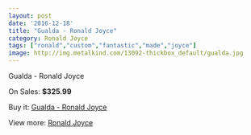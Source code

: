 ```yaml
---
layout: post
date: '2016-12-18'
title: "Gualda - Ronald Joyce"
category: Ronald Joyce
tags: ["ronald","custom","fantastic","made","joyce"]
image: http://img.metalkind.com/13092-thickbox_default/gualda.jpg
---
```

Gualda - Ronald Joyce

On Sales: **$325.99**
<a href="https://www.metalkind.com/en/ronald-joyce/5860-gualda.html"><amp-img layout="responsive" width="600" height="600" src="//img.metalkind.com/13092-thickbox_default/gualda.jpg" alt="Gualda - Ronald Joyce 0" /></a>
<a href="https://www.metalkind.com/en/ronald-joyce/5860-gualda.html"><amp-img layout="responsive" width="600" height="600" src="//img.metalkind.com/13093-thickbox_default/gualda.jpg" alt="Gualda - Ronald Joyce 1" /></a>
<a href="https://www.metalkind.com/en/ronald-joyce/5860-gualda.html"><amp-img layout="responsive" width="600" height="600" src="//img.metalkind.com/13094-thickbox_default/gualda.jpg" alt="Gualda - Ronald Joyce 2" /></a>
<a href="https://www.metalkind.com/en/ronald-joyce/5860-gualda.html"><amp-img layout="responsive" width="600" height="600" src="//img.metalkind.com/13095-thickbox_default/gualda.jpg" alt="Gualda - Ronald Joyce 3" /></a>

Buy it: [Gualda - Ronald Joyce](https://www.metalkind.com/en/ronald-joyce/5860-gualda.html "Gualda - Ronald Joyce")

View more: [Ronald Joyce](https://www.metalkind.com/en/110-ronald-joyce "Ronald Joyce")